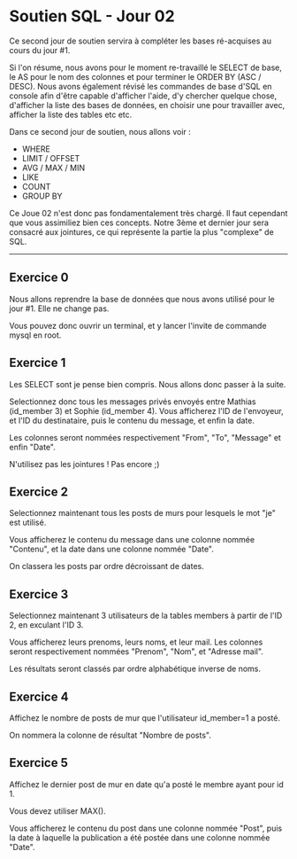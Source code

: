 # Soutien SQL - Jour 02 #

Ce second jour de soutien servira à compléter les bases ré-acquises au cours du jour #1.

Si l'on résume, nous avons pour le moment re-travaillé le SELECT de base, le AS pour le nom des colonnes et pour terminer le ORDER BY (ASC / DESC).
Nous avons également révisé les commandes de base d'SQL en console afin d'être capable d'afficher l'aide, d'y chercher quelque chose, d'afficher la liste des bases de données, en choisir une pour travailler avec, afficher la liste des tables etc etc.

Dans ce second jour de soutien, nous allons voir :

- WHERE
- LIMIT / OFFSET
- AVG / MAX / MIN
- LIKE
- COUNT
- GROUP BY

Ce Joue 02 n'est donc pas fondamentalement très chargé. Il faut cependant que vous assimiliez bien ces concepts. Notre 3ème et dernier jour sera consacré aux jointures, ce qui représente la partie la plus "complexe" de SQL.

----------

## Exercice 0 ##

Nous allons reprendre la base de données que nous avons utilisé pour le jour #1. Elle ne change pas.

Vous pouvez donc ouvrir un terminal, et y lancer l'invite de commande mysql en root.

## Exercice 1 ##

Les SELECT sont je pense bien compris. Nous allons donc passer à la suite.

Selectionnez donc tous les messages privés envoyés entre Mathias (id_member 3) et Sophie (id_member 4). Vous afficherez l'ID de l'envoyeur, et l'ID du destinataire, puis le contenu du message, et enfin la date.

Les colonnes seront nommées respectivement "From", "To", "Message" et enfin "Date".

N'utilisez pas les jointures ! Pas encore ;)

## Exercice 2 ##

Selectionnez maintenant tous les posts de murs pour lesquels le mot "je" est utilisé.

Vous afficherez le contenu du message dans une colonne nommée "Contenu", et la date dans une colonne nommée "Date".

On classera les posts par ordre décroissant de dates.

## Exercice 3 ##

Selectionnez maintenant 3 utilisateurs de la tables members à partir de l'ID 2, en exculant l'ID 3.

Vous afficherez leurs prenoms, leurs noms, et leur mail. Les colonnes seront respectivement nommées "Prenom", "Nom", et "Adresse mail".

Les résultats seront classés par ordre alphabétique inverse de noms.

## Exercice 4 ##

Affichez le nombre de posts de mur que l'utilisateur id_member=1 a posté.

On nommera la colonne de résultat "Nombre de posts".

## Exercice 5 ##

Affichez le dernier post de mur en date qu'a posté le membre ayant pour id 1.

Vous devez utiliser MAX().

Vous afficherez le contenu du post dans une colonne nommée "Post", puis la date à laquelle la publication a été postée dans une colonne nommée "Date".